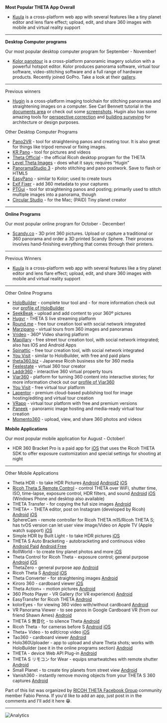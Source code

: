 **Most Popular THETA App Overall**

* [Kuula](https://kuula.co/about) is a cross-platform web app with several features like a tiny planet editor and lens flare effect; upload, edit, and share 360 images with mobile and virtual reality support




----------

**Desktop Computer programs**

Our most popular desktop computer program for September - November!

* [Kolor panotour](http://www.kolor.com/panotour/) is a cross-platform panoramic imagery solution with a powerful hotspot editor. Kolor produces panorama software, virtual tour software, video-stitching software and a full range of hardware products. Recently joined GoPro. Take a look at their [gallery](http://www.kolor.com/panotour/panotour-gallery/).

----------
Previous winners

* [Hugin](http://hugin.sourceforge.net/) is a cross-platform imaging toolchain for stitching panoramas and straightening images on a computer. See Carl Bennett tutorial in the [documents area](https://www.facebook.com/notes/ricoh-theta-users-on-facebook/straightening-360-images-using-hugin/1616917718526418) or check out some [screenshots](http://hugin.sourceforge.net/screenshots/). Hugin also has some amazing tools for [perspective correction](http://hugin.sourceforge.net/tutorials/perspective/en.shtml) and [building surveying](http://hugin.sourceforge.net/tutorials/surveying/en.shtml) for architecture or design purposes.

Other Desktop Computer Programs

* [Pano2VR](http://ggnome.com/) - tool for straightening panos and creating tour. It is also great for things like tripod removal or fixing images. 
* [KR Pano](http://www.krpano.com/) - tool for pictures and vídeos
* [Theta Official](https://theta360.com/en/support/download/) - the official Ricoh desktop program for the THETA
* [Level Theta Images](http://www.worldofpaul.com/theta/) - does what it says; requires “Hugin”
* [PanoramaStudio 3](http://www.tshsoft.com/en/panostudio_index) - photo stitching and pano postwork. Save to flash or HTML5
* [EasyPano](http://www.easypano.com/) - similar to Kolor; used to create tours
* [Exif Fixer](http://panoramaphotographer.com/software/exiffixer/) - add 360 metadata to your captures
* [PTGui](http://www.ptgui.com/) - tool for straightening panos and posting; primarily used to stitch multiple images into a panorama, though
* [Circular Studio](https://itunes.apple.com/us/app/circular-studio/id1055556597?mt=12) - for the Mac; (PAID) Tiny planet creator

----------

**Online Programs**

Our most popular online program for October - December!

* [Scandy.co](http://www.scandy.co) - 3D print 360 pictures. Upload or capture a traditional or 360 panorama and order a 3D printed Scandy Sphere. Their process involves hand-finishing everything that comes through their printers.

----------

Previous Winners

* [Kuula](https://kuula.co/about) is a cross-platform web app with several features like a tiny planet editor and lens flare effect; upload, edit, and share 360 images with mobile and virtual reality support

----------
Other Online Programs

* [HoloBuilder](https://www.holobuilder.com/index.html) - complete tour tool and  - for more information check out our [profile of HoloBuilder](http://lists.theta360.guide/t/holobuilder-virtual-tour-creation/260)
* [SeekBeak](https://seekbeak.com/) - upload and add content to your 360º pictures
* [Hugvr](https://hugvr.com/tokyo) - THETA S live streaming platform
* [Round.me](https://round.me/) - free tour creation tool with social network integrated
* [Marzipano](http://www.marzipano.net/tool/) - virtual tours from 360 images and panoramas
* [Vrideo](https://www.vrideo.com/) - 360º Video sharing platform
* [Mapillary](http://www.mapillary.com/map) - free street tour creation tool, with social network integrated; also has IOS and Android Apps
* [Spinattic](http://www.spinattic.com/) - free tour creation tool, with social network integrated
* [You Visit](http://www.youvisit.com/) - similar to HoloBuilder, with free and paid plans
* [theta360.biz](http://theta360.guide/blog/applications/2016/03/08/theta360-business-site.html) - Japanese Ricoh business site for 360 media
* [Feelestate](http://feelestate.com/en/) - virtual 360 tour creator
* [Laddr360](http://www.laddr360.com/) - interactive 360 virtual property tours
* [Viar360](http://www.viar360.com/) - platform for turning 360 content into interactive stories; for more information check out our [profile of Viar360](http://lists.theta360.guide/t/viar360-creating-interactive-360-stories/254)
* [You Visit](https://www.youvisit.com/tourbuilder) - free virtual tour platform
* [Lapentor](http://lapentor.com/) - premium cloud-based publishing tool for image hosting/editing and virtual tour creation
* [VRapp](https://vrapp.co/) - virtual tour platform with free and premium versions
* [Paneek](http://www.paneek.net/#/home) - panoramic image hosting and media-ready virtual tour creation
* [Momento360](https://www.momento360.com/) - upload, view, and share 360 photos and videos

**Mobile Applications**

Our most popular mobile application for August - October!

* HDR 360 Bracket Pro is a paid app for [iOS](https://itunes.apple.com/us/app/hdr-360-bracket-pro-for-ricoh/id987157511?mt=8) that uses the Ricoh THETA SDK to offer exposure customization and special settings for shooting at night

----------
Other Mobile Applications

* Theta HDR - to take HDR Pictures
[Android](https://play.google.com/store/apps/details?id=air.de.pl.ThetaHDRApp) [Android2](https://play.google.com/store/apps/details?id=com.teapps.thetahdr) [iOS](https://itunes.apple.com/us/app/ricoh-theta-hdr/id1034724545?mt=8)
* [Ricoh Theta S Remote Control](http://www.tequnique.com/thetasremote.php) - control THETA over WiFi, shutter time, ISO, time-lapse, exposure control, HDR filters, and sound
[Android](https://play.google.com/store/apps/details?id=com.teapps.thetasremote) [iOS](https://itunes.apple.com/us/app/theta-s-remote-for-ricoh-theta/id1071724190?mt=8) (Windows Phone and desktop also available)
* THETA Transfer - for copying the full size images
[Android](https://play.google.com/store/apps/details?id=com.hirota41.thetatransfer)
* THETA+ - THETA editor, post on Instagram (developed by Ricoh)
[Android](https://play.google.com/store/apps/details?id=com.thetaplus&hl=en) [iOS](https://itunes.apple.com/us/app/theta+/id1021526610?mt=8)
* SphereCam - remote controller for Ricoh THETA m15/Ricoh THETA S; has tvOS version can let user view image/Video on Apple TV (Apple watch support)
[iOS](https://itunes.apple.com/us/app/spherecam/id973550273?mt=8)
* Simple HDR by Built Light - to take HDR pictures
[iOS](https://itunes.apple.com/us/app/simple-hdr/id1035541353)
* THETA S Auto Bracketing - autobracketing and continuous video
[Android Paid](https://play.google.com/store/apps/details?id=com.j.thetabk) [Android Free](https://play.google.com/store/apps/details?id=com.theta360.jsontest)
* RollWorld - to create tiny planet photos and more
[iOS](https://itunes.apple.com/ca/app/rollworld-tiny-planet-photos/id867960225?mt=8)
* Theta Control for Ricoh Theta - exposure control; general purpose
[Android](https://play.google.com/store/apps/details?id=com.teapps.thetacontrol) [iOS](https://itunes.apple.com/us/app/camera-control-for-ricoh-theta/id998170585?mt=8)
* ThetaZero - general purpose app
[Android](https://play.google.com/store/apps/details?id=com.gmail.nagamatu.theta0)
* Ricoh Theta S
[Android](https://play.google.com/store/apps/details?id=com.theta360) [iOS](https://itunes.apple.com/us/app/ricoh-theta-s/id102325474)
* Theta Converter - for straightening images
[Android](https://play.google.com/store/apps/details?id=com.hirota41.thetaconverter)
* Kiroro 360 - cardboard viewer
[iOS](https://itunes.apple.com/us/app/kiroru-360/id954157416?mt=8)
* Theta Action+ - motion pictures
[Android](https://play.google.com/store/apps/details?id=jp.sciencecow.thetaactionplus)
* 360 Photo Player - VR Gallery (for VR experience)
[Android](https://play.google.com/store/apps/details?id=com.holumino.vrpano)
* EasyTransfer for Ricoh THETA
[Android](https://play.google.com/store/apps/details?id=com.teapps.thetaeasytransfer)
* kolorEyes - for viewing 360 video with/without cardboard
[Android](https://play.google.com/store/apps/details?id=fi.finwe.koloreyesandroid)
* VR Panorama Viewer - to see panos in Google Cardboard VR (from our friend Shawn Ames)
[Android](https://play.google.com/store/apps/details?id=com.Viral3D.VRPanoViewer)
* THETA S 無音化 - to silence Theta
[Android](https://play.google.com/store/apps/details?id=jp.cfc.thetasmascot2015)
* Ricoh Theta - for cameras before S
[Android](https://play.google.com/store/apps/details?id=com.theta) [iOS](https://itunes.apple.com/us/app/ricoh-theta/id667238484?mt=8)
* Theta+ Video - to edit/crop video
[iOS](https://itunes.apple.com/us/app/id1053796512)
* Tao360 - cardboard viewer
[Android](https://play.google.com/store/apps/details?id=jp.co.taosoftware.android.sphericalviewer)
* Holo360Uploader - app to upload and share Theta shots; works with HoloBuilder (see it in the online programs section)
[Android](https://play.google.com/store/apps/details?id=com.bitstars.panouploader)
* THETA - device Web API Plug-in
[Android](https://play.google.com/store/apps/details?id=org.deviceconnect.android.deviceplugin.theta)
* THETA S リモコン for Wear - equips smartwatches with remote shutter
[Android](https://play.google.com/store/apps/details?id=com.rayso_style.thetasremotecontrollerforwear)
* Small Planet - to create tiny planets from street view
[Android](https://play.google.com/store/apps/details?id=com.regis.cosnier.smallplanet&hl=en)
* Vanish360 - instantly remove moving objects from your THETA S 360 captures
[Android](https://play.google.com/store/apps/details?id=com.vird.vanish360)

Part of this list was organized by [RICOH THETA Facebook Group](https://www.facebook.com/groups/RicohTHETAUsers/) community member Fabio Penna. If you'd like to add an app, just post in in the comments and I'll add it here :grin:.

---

![Analytics](https://ga-beacon.appspot.com/UA-73311422-5/showcase-apps)
